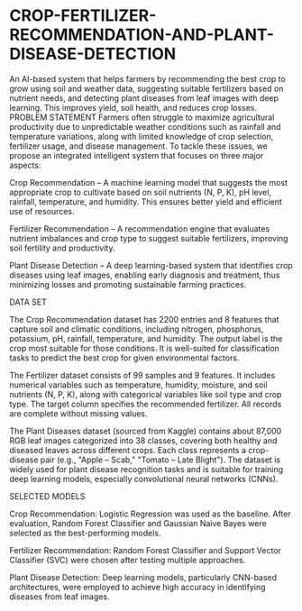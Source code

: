 # CROP-FERTILIZER-RECOMMENDATION-AND-PLANT-DISEASE-DETECTION
An AI-based system that helps farmers by recommending the best crop to grow using soil and weather data, suggesting suitable fertilizers based on nutrient needs, and detecting plant diseases from leaf images with deep learning. This improves yield, soil health, and reduces crop losses.
PROBLEM STATEMENT
Farmers often struggle to maximize agricultural productivity due to unpredictable weather conditions such as rainfall and temperature variations, along with limited knowledge of crop selection, fertilizer usage, and disease management. To tackle these issues, we propose an integrated intelligent system that focuses on three major aspects:

Crop Recommendation – A machine learning model that suggests the most appropriate crop to cultivate based on soil nutrients (N, P, K), pH level, rainfall, temperature, and humidity. This ensures better yield and efficient use of resources.

Fertilizer Recommendation – A recommendation engine that evaluates nutrient imbalances and crop type to suggest suitable fertilizers, improving soil fertility and productivity.

Plant Disease Detection – A deep learning-based system that identifies crop diseases using leaf images, enabling early diagnosis and treatment, thus minimizing losses and promoting sustainable farming practices.

DATA SET

The Crop Recommendation dataset has 2200 entries and 8 features that capture soil and climatic conditions, including nitrogen, phosphorus, potassium, pH, rainfall, temperature, and humidity. The output label is the crop most suitable for those conditions. It is well-suited for classification tasks to predict the best crop for given environmental factors.

The Fertilizer dataset consists of 99 samples and 9 features. It includes numerical variables such as temperature, humidity, moisture, and soil nutrients (N, P, K), along with categorical variables like soil type and crop type. The target column specifies the recommended fertilizer. All records are complete without missing values.

The Plant Diseases dataset (sourced from Kaggle) contains about 87,000 RGB leaf images categorized into 38 classes, covering both healthy and diseased leaves across different crops. Each class represents a crop-disease pair (e.g., "Apple – Scab," "Tomato – Late Blight"). The dataset is widely used for plant disease recognition tasks and is suitable for training deep learning models, especially convolutional neural networks (CNNs).

SELECTED MODELS

Crop Recommendation: Logistic Regression was used as the baseline. After evaluation, Random Forest Classifier and Gaussian Naive Bayes were selected as the best-performing models.

Fertilizer Recommendation: Random Forest Classifier and Support Vector Classifier (SVC) were chosen after testing multiple approaches.

Plant Disease Detection: Deep learning models, particularly CNN-based architectures, were employed to achieve high accuracy in identifying diseases from leaf images.
